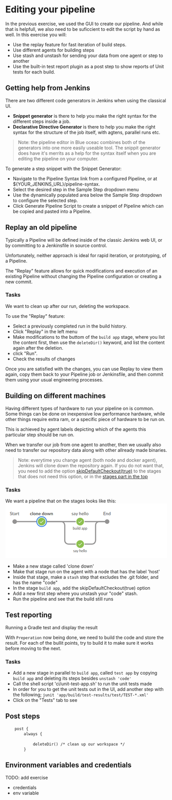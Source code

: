 
# Editing your pipeline

In the previous exercise, we used the GUI to create our pipeline. And while that is helpfull, we also need to be suficcient to edit the script by hand as well.
In this exercise you will:

* Use the replay feature for fast iteration of build steps.
* Use different agents for building steps
* Use stash and unstash for sending your data from one agent or step to another
* Use the built-in test report plugin as a post step to show reports of Unit tests for each build.

## Getting help from Jenkins

There are two different code generators in Jenkins when using the classical UI.

* **Snippet generator** is there to help you make the right syntax for the different steps inside a job.
* **Declarative Directive Generator** is there to help you make the right syntax for the structure of the job itself, with agtens, parallel runs etc.

> Note: the pipeline editor in Blue oceac combines both of the generators into one more easily useable tool. The snippit generator does have it's merrits as a help for the syntax itself when you are editing the pipeline on your computer.

To generate a step snippet with the Snippet Generator:

* Navigate to the Pipeline Syntax link from a configured Pipeline, or at ${YOUR_JENKINS_URL}/pipeline-syntax.
* Select the desired step in the Sample Step dropdown menu
* Use the dynamically populated area below the Sample Step dropdown to configure the selected step.
* Click Generate Pipeline Script to create a snippet of Pipeline which can be copied and pasted into a Pipeline.

## Replay an old pipeline

Typically a Pipeline will be defined inside of the classic Jenkins web UI, or by committing to a Jenkinsfile in source control.

Unfortunately, neither approach is ideal for rapid iteration, or prototyping, of a Pipeline.

The "Replay" feature allows for quick modifications and execution of an existing Pipeline without changing the Pipeline configuration or creating a new commit.

### Tasks

We want to clean up after our run, deleting the workspace.

To use the "Replay" feature:

* Select a previously completed run in the build history.
* Click "Replay" in the left menu
* Make modifications to the buttom of the `build app` stage, where you list the content first, then use the `deleteDir()` keyword, and list the content again after the deletion.
* click "Run".
* Check the results of changes

Once you are satisfied with the changes, you can use Replay to view them again, copy them back to your Pipeline job or Jenkinsfile, and then commit them using your usual engineering processes.

## Building on different machines

Having different types of hardware to run your pipeline on is common. Some things can be done on inexpensive low performance hardware, while other things require extra ram, or a specific piece of hardware to be run on.

This is achieved by agent labels depicting which of the agents this particular step should be run on.

When we transfer our job from one agent to another, then we usually also need to transfer our repository data along with other allready made binaries.

> Note: everytime you change agent (both node and docker agent), Jenkins will clone down the repository again. If you do not want that, you need to add the option [skipDefaultCheckout(true)](https://jenkins.io/doc/book/pipeline/syntax/#options) to the stages that does not need this option, or in the [stages part in the top](https://jenkins.io/blog/2018/04/09/whats-in-declarative/#new-options)

### Tasks

We want a pipeline that on the stages looks like this:
![Stages](../img/stages02.png)

* Make a new stage called 'clone down'
* Make that stage run on the agent with a node that has the label 'host'
* Inside that stage, make a `stash` step that excludes the .git folder, and has the name "code"
* In the stage `build app`, add the skipDefaultCheckout(true) option
* Add a new first step where you unstash your "code" stash.
* Run the pipeline and see that the build still runs

## Test reporting

Running a Gradle test and display the result

With `Preperation` now being done, we need to build the code and store the result.
For each of the bullit points, try to build it to make sure it works before moving to the next.

### Tasks

* Add a new stage in parallel to `build app`, called `test app` by copying `build app` and deleting its steps besides `unstash 'code'`
* Call the shell script 'ci/unit-test-app.sh' to run the unit tests made
* In order for you to get the unit tests out in the UI, add another step with the following; `junit 'app/build/test-results/test/TEST-*.xml'`
* Click on the "Tests" tab to see

## Post steps

```
    post {
        always {
            
            deleteDir() /* clean up our workspace */
        }
```

## Environment variables and credentials

TODO: add exercise

* credentials
* env variable

